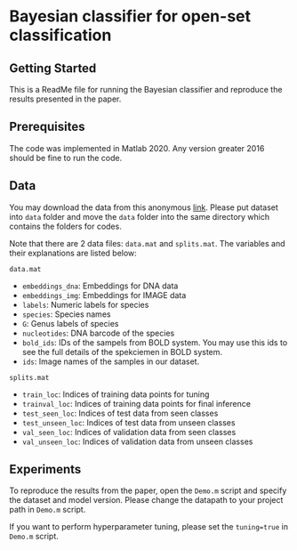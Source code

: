 # Bayesian classifier for open-set classification

## Getting Started

This is a ReadMe file for running the Bayesian classifier and reproduce the results presented in the paper. 

## Prerequisites

The code was implemented in Matlab 2020. Any version greater 2016 should be fine to run the code.

## Data

You may download the data from this anonymous [link](). Please put dataset into `data` folder and move the `data` folder into the same directory which contains the folders for codes.

Note that there are 2 data files: `data.mat` and 	`splits.mat`. The  variables and their explanations are listed below:

`data.mat`
* `embeddings_dna`: Embeddings for DNA data
* `embeddings_img`: Embeddings for IMAGE data
* `labels`: Numeric labels for species
* `species`: Species names 
* `G`: Genus labels of species
* `nucleotides`: DNA barcode of the species
* `bold_ids`: IDs of the sampels from BOLD system. You may use this ids to see the full details of the spekciemen in BOLD system.
* `ids`: Image names of the samples in our dataset.

`splits.mat`
* `train_loc`: Indices of training data points for tuning
* `trainval_loc`: Indices of training data points for final inference
* `test_seen_loc`: Indices of test data from seen classes
* `test_unseen_loc`: Indices of test data from unseen classes
* `val_seen_loc`: Indices of validation data from seen classes
* `val_unseen_loc`: Indices of validation data from unseen classes



## Experiments

To reproduce the results from the paper, open the `Demo.m` script and specify the dataset and model version. Please change the datapath to your project path in `Demo.m` script.

If you want to perform hyperparameter tuning, please set the `tuning=true` in  `Demo.m` script.

 
